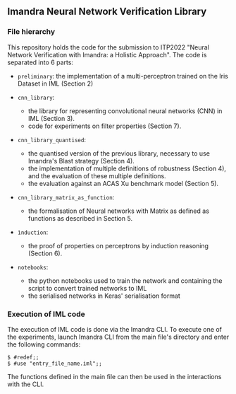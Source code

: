 ## Imandra Neural Network Verification Library

### File hierarchy

This repository holds the code for the submission to ITP2022 "Neural Network Verification with Imandra: a Holistic Approach".
The code is separated into 6 parts:

* `preliminary`: the implementation of a multi-perceptron trained on the Iris Dataset in IML (Section 2)

* `cnn_library`:
  - the library for representing convolutional neural networks (CNN) in IML (Section 3).
  - code for experiments on filter properties (Section 7).

* `cnn_library_quantised`:
  - the quantised version of the previous library, necessary to use Imandra's Blast strategy (Section 4).
  - the implementation of multiple definitions of robustness (Section 4), and the evaluation of these multiple definitions.
  - the evaluation against an ACAS Xu benchmark model (Section 5).

* `cnn_library_matrix_as_function`:
  - the formalisation of Neural networks with Matrix as defined as functions as described in Section 5.

* `ìnduction`:
  - the proof of properties on perceptrons by induction reasoning (Section 6).

* `notebooks`: 
  - the python notebooks used to train the network and containing the script to convert trained networks to IML
  - the serialised networks in Keras' serialisation format

### Execution of IML code

The execution of IML code is done via the Imandra CLI. To execute one of the experiments, launch Imandra CLI from the main file's directory and enter the following commands:

```
$ #redef;;
$ #use "entry_file_name.iml";;
```

The functions defined in the main file can then be used in the interactions with the CLI.